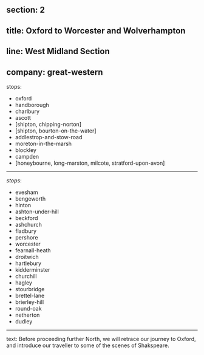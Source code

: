 section: 2
----
title: Oxford to Worcester and Wolverhampton
----
line: West Midland Section
----
company: great-western
----
stops:
- oxford
- handborough
- charlbury
- ascott
- [shipton, chipping-norton]
- [shipton, bourton-on-the-water]
- addlestrop-and-stow-road
- moreton-in-the-marsh
- blockley
- campden
- [honeybourne, long-marston, milcote, stratford-upon-avon]
----
_stops_:
- evesham
- bengeworth
- hinton
- ashton-under-hill
- beckford
- ashchurch
- fladbury
- pershore
- worcester
- fearnall-heath
- droitwich
- hartlebury
- kidderminster
- churchill
- hagley
- stourbridge
- brettel-lane
- brierley-hill
- round-oak
- netherton
- dudley
----
text: Before proceeding further North, we will retrace our journey to Oxford, and introduce our traveller to some of the scenes of Shakspeare.
